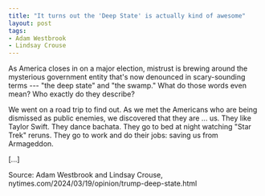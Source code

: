 ```yaml
---
title: "It turns out the 'Deep State' is actually kind of awesome"
layout: post
tags:
- Adam Westbrook
- Lindsay Crouse
---
```


As America closes in on a major election, mistrust is brewing around the mysterious government entity that's now denounced in scary-sounding terms --- "the deep state" and "the swamp." What do those words even mean? Who exactly do they describe?

We went on a road trip to find out. As we met the Americans who are being dismissed as public enemies, we discovered that they are ... us. They like Taylor Swift. They dance bachata. They go to bed at night watching "Star Trek" reruns. They go to work and do their jobs: saving us from Armageddon.

[...]

Source: Adam Westbrook and Lindsay Crouse, nytimes.com/2024/03/19/opinion/trump-deep-state.html
